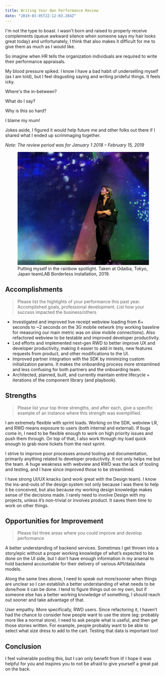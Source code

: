 ```yaml
---
title: Writing Your Own Performance Review
date: "2019-03-05T22:12:03.284Z"
---
```


I'm not the type to boast. I wasn't born and raised to properly receive complements (queue awkward silence when someone says my hair looks great today) and unfortunately, I think that also makes it difficult for me to give them as much as I would like.

So imagine when HR tells the organization individuals are required to write their performance appraisals.

My blood pressure spiked. I know I have a bad habit of underselling myself (as I am told), but I feel disgusting saying and writing prideful things. It feels icky.

Where's the in-between?

What do I say?

Why is this so hard?

I blame my mum!

Jokes aside, I figured it would help future me and other folks out there if I shared what I ended up scrimmaging together.

_Note: The review period was for January 1 2018 – February 15, 2019_

<figure>
  <img src="./mee-spotlight.jpg" alt="Mee in a rainbow">
  <figcaption>Putting myself in the rainbow spotlight. Taken at Odaiba, Tokyo, Japan teamLAB Borderless installation, 2019.</figcaption>
</figure>

## Accomplishments

> Please list the highlights of your performance this past year. Accomplished goals, professional development. List how your success impacted the business/others

- Investigated and improved live receipt webview loading from 6+ seconds to ~2 seconds on the 3G mobile network (my working baseline for measuring our main metric was on slow mobile connections). Also refactored webview to be testable and improved developer productivity.
- Led efforts and implemented next-gen RWD to better improve UX and developer productivity, making it easier to add in tests, new features requests from product, and other modifications to the UI.
- Improved partner integration with the SDK by minimizing custom initialization params. It makes the onboarding process more streamlined and less confusing for both partners and the onboarding team.
- Architected, planned, built, and currently maintain entire lifecycle + iterations of the component library (and playbook).

## Strengths

> Please list your top three strengths, and after each, give a specific example of an instance where this strength was exemplified.

I am extremely flexible with sprint loads. Working on the SDK, webview LR, and RWD means exposure to users (both internal and external). If bugs come in, I need to be flexible enough to work on high priority issues and push them through. On top of that, I also work through my load quick enough to grab more tickets from the next sprint.

I strive to improve poor processes around tooling and documentation, primarily anything related to developer productivity. It not only helps me but the team. A huge weakness with webview and RWD was the lack of tooling and testing, and I have since improved those to be streamlined.

I have strong UI/UX knacks (and work great with the Design team). I know the ins-and-outs of the design system not only because I was there to help it be conceived, but also because my working design knowledge makes sense of the decisions made. I rarely need to involve Design with my projects, unless it’s non-trivial or involves product. It saves them time to work on other things.

## Opportunities for Improvement

> Please list three areas where you could improve and develop performance

A better understanding of backend services. Sometimes I get thrown into a story/epic without a proper working knowledge of what’s expected to be done on the UI side, but I don't have enough information in my arsenal to hold backend accountable for their delivery of various API/data/data models.

Along the same lines above, I need to speak out more/sooner when things are unclear so I can establish a better understanding of what needs to be done/how it can be done. I tend to figure things out on my own, but if someone else has a better working knowledge of something, I should reach out sooner and take advantage of that.

User empathy. More specifically, RWD users. Since refactoring it, I haven’t had the chance to consider how people want to use the store (eg: probably more like a normal store). I need to ask people what is useful, and then get those stories written. For example, people probably want to be able to select what size dress to add to the cart. Testing that data is important too!

## Conclusion

I feel vulnerable posting this, but I can only benefit from it! I hope it was helpful for you and inspires you to not be afraid to give yourself a great pat on the back.

